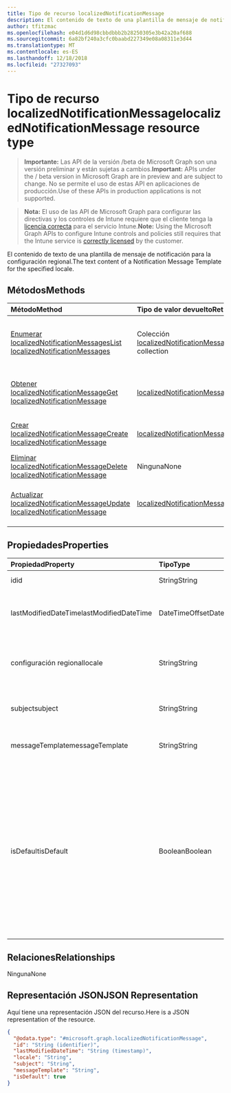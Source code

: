 ```yaml
---
title: Tipo de recurso localizedNotificationMessage
description: El contenido de texto de una plantilla de mensaje de notificación para la configuración regional.
author: tfitzmac
ms.openlocfilehash: e04d1d6d98cbbdbbb2b28250305e3b42a20af688
ms.sourcegitcommit: 6a82bf240a3cfc0baabd227349e08a08311e3d44
ms.translationtype: MT
ms.contentlocale: es-ES
ms.lasthandoff: 12/18/2018
ms.locfileid: "27327093"
---
```

# <a name="localizednotificationmessage-resource-type"></a><span data-ttu-id="02060-103">Tipo de recurso localizedNotificationMessage</span><span class="sxs-lookup"><span data-stu-id="02060-103">localizedNotificationMessage resource type</span></span>

> <span data-ttu-id="02060-104">**Importante:** Las API de la versión /beta de Microsoft Graph son una versión preliminar y están sujetas a cambios.</span><span class="sxs-lookup"><span data-stu-id="02060-104">**Important:** APIs under the / beta version in Microsoft Graph are in preview and are subject to change.</span></span> <span data-ttu-id="02060-105">No se permite el uso de estas API en aplicaciones de producción.</span><span class="sxs-lookup"><span data-stu-id="02060-105">Use of these APIs in production applications is not supported.</span></span>

> <span data-ttu-id="02060-106">**Nota:** El uso de las API de Microsoft Graph para configurar las directivas y los controles de Intune requiere que el cliente tenga la [licencia correcta](https://go.microsoft.com/fwlink/?linkid=839381) para el servicio Intune.</span><span class="sxs-lookup"><span data-stu-id="02060-106">**Note:** Using the Microsoft Graph APIs to configure Intune controls and policies still requires that the Intune service is [correctly licensed](https://go.microsoft.com/fwlink/?linkid=839381) by the customer.</span></span>

<span data-ttu-id="02060-107">El contenido de texto de una plantilla de mensaje de notificación para la configuración regional.</span><span class="sxs-lookup"><span data-stu-id="02060-107">The text content of a Notification Message Template for the specified locale.</span></span>
## <a name="methods"></a><span data-ttu-id="02060-108">Métodos</span><span class="sxs-lookup"><span data-stu-id="02060-108">Methods</span></span>
|<span data-ttu-id="02060-109">Método</span><span class="sxs-lookup"><span data-stu-id="02060-109">Method</span></span>|<span data-ttu-id="02060-110">Tipo de valor devuelto</span><span class="sxs-lookup"><span data-stu-id="02060-110">Return Type</span></span>|<span data-ttu-id="02060-111">Descripción</span><span class="sxs-lookup"><span data-stu-id="02060-111">Description</span></span>|
|:---|:---|:---|
|[<span data-ttu-id="02060-112">Enumerar localizedNotificationMessages</span><span class="sxs-lookup"><span data-stu-id="02060-112">List localizedNotificationMessages</span></span>](../api/intune-notification-localizednotificationmessage-list.md)|<span data-ttu-id="02060-113">Colección [localizedNotificationMessage](../resources/intune-notification-localizednotificationmessage.md)</span><span class="sxs-lookup"><span data-stu-id="02060-113">[localizedNotificationMessage](../resources/intune-notification-localizednotificationmessage.md) collection</span></span>|<span data-ttu-id="02060-114">Enumere las propiedades y las relaciones de los objetos [localizedNotificationMessage](../resources/intune-notification-localizednotificationmessage.md).</span><span class="sxs-lookup"><span data-stu-id="02060-114">List properties and relationships of the [localizedNotificationMessage](../resources/intune-notification-localizednotificationmessage.md) objects.</span></span>|
|[<span data-ttu-id="02060-115">Obtener localizedNotificationMessage</span><span class="sxs-lookup"><span data-stu-id="02060-115">Get localizedNotificationMessage</span></span>](../api/intune-notification-localizednotificationmessage-get.md)|[<span data-ttu-id="02060-116">localizedNotificationMessage</span><span class="sxs-lookup"><span data-stu-id="02060-116">localizedNotificationMessage</span></span>](../resources/intune-notification-localizednotificationmessage.md)|<span data-ttu-id="02060-117">Lea las propiedades y las relaciones del objeto [localizedNotificationMessage](../resources/intune-notification-localizednotificationmessage.md).</span><span class="sxs-lookup"><span data-stu-id="02060-117">Read properties and relationships of the [localizedNotificationMessage](../resources/intune-notification-localizednotificationmessage.md) object.</span></span>|
|[<span data-ttu-id="02060-118">Crear localizedNotificationMessage</span><span class="sxs-lookup"><span data-stu-id="02060-118">Create localizedNotificationMessage</span></span>](../api/intune-notification-localizednotificationmessage-create.md)|[<span data-ttu-id="02060-119">localizedNotificationMessage</span><span class="sxs-lookup"><span data-stu-id="02060-119">localizedNotificationMessage</span></span>](../resources/intune-notification-localizednotificationmessage.md)|<span data-ttu-id="02060-120">Cree un objeto [localizedNotificationMessage](../resources/intune-notification-localizednotificationmessage.md).</span><span class="sxs-lookup"><span data-stu-id="02060-120">Create a new [localizedNotificationMessage](../resources/intune-notification-localizednotificationmessage.md) object.</span></span>|
|[<span data-ttu-id="02060-121">Eliminar localizedNotificationMessage</span><span class="sxs-lookup"><span data-stu-id="02060-121">Delete localizedNotificationMessage</span></span>](../api/intune-notification-localizednotificationmessage-delete.md)|<span data-ttu-id="02060-122">Ninguna</span><span class="sxs-lookup"><span data-stu-id="02060-122">None</span></span>|<span data-ttu-id="02060-123">Elimina un [localizedNotificationMessage](../resources/intune-notification-localizednotificationmessage.md).</span><span class="sxs-lookup"><span data-stu-id="02060-123">Deletes a [localizedNotificationMessage](../resources/intune-notification-localizednotificationmessage.md).</span></span>|
|[<span data-ttu-id="02060-124">Actualizar localizedNotificationMessage</span><span class="sxs-lookup"><span data-stu-id="02060-124">Update localizedNotificationMessage</span></span>](../api/intune-notification-localizednotificationmessage-update.md)|[<span data-ttu-id="02060-125">localizedNotificationMessage</span><span class="sxs-lookup"><span data-stu-id="02060-125">localizedNotificationMessage</span></span>](../resources/intune-notification-localizednotificationmessage.md)|<span data-ttu-id="02060-126">Actualice las propiedades de un objeto [localizedNotificationMessage](../resources/intune-notification-localizednotificationmessage.md).</span><span class="sxs-lookup"><span data-stu-id="02060-126">Update the properties of a [localizedNotificationMessage](../resources/intune-notification-localizednotificationmessage.md) object.</span></span>|

## <a name="properties"></a><span data-ttu-id="02060-127">Propiedades</span><span class="sxs-lookup"><span data-stu-id="02060-127">Properties</span></span>
|<span data-ttu-id="02060-128">Propiedad</span><span class="sxs-lookup"><span data-stu-id="02060-128">Property</span></span>|<span data-ttu-id="02060-129">Tipo</span><span class="sxs-lookup"><span data-stu-id="02060-129">Type</span></span>|<span data-ttu-id="02060-130">Descripción</span><span class="sxs-lookup"><span data-stu-id="02060-130">Description</span></span>|
|:---|:---|:---|
|<span data-ttu-id="02060-131">id</span><span class="sxs-lookup"><span data-stu-id="02060-131">id</span></span>|<span data-ttu-id="02060-132">String</span><span class="sxs-lookup"><span data-stu-id="02060-132">String</span></span>|<span data-ttu-id="02060-133">Clave de la entidad.</span><span class="sxs-lookup"><span data-stu-id="02060-133">Key of the entity.</span></span>|
|<span data-ttu-id="02060-134">lastModifiedDateTime</span><span class="sxs-lookup"><span data-stu-id="02060-134">lastModifiedDateTime</span></span>|<span data-ttu-id="02060-135">DateTimeOffset</span><span class="sxs-lookup"><span data-stu-id="02060-135">DateTimeOffset</span></span>|<span data-ttu-id="02060-136">Fecha y hora en la que se modificó el objeto por última vez.</span><span class="sxs-lookup"><span data-stu-id="02060-136">DateTime the object was last modified.</span></span>|
|<span data-ttu-id="02060-137">configuración regional</span><span class="sxs-lookup"><span data-stu-id="02060-137">locale</span></span>|<span data-ttu-id="02060-138">String</span><span class="sxs-lookup"><span data-stu-id="02060-138">String</span></span>|<span data-ttu-id="02060-139">La configuración regional para la que se destina este mensaje.</span><span class="sxs-lookup"><span data-stu-id="02060-139">The Locale for which this message is destined.</span></span>|
|<span data-ttu-id="02060-140">subject</span><span class="sxs-lookup"><span data-stu-id="02060-140">subject</span></span>|<span data-ttu-id="02060-141">String</span><span class="sxs-lookup"><span data-stu-id="02060-141">String</span></span>|<span data-ttu-id="02060-142">El asunto de la plantilla del mensaje.</span><span class="sxs-lookup"><span data-stu-id="02060-142">The Message Template Subject.</span></span>|
|<span data-ttu-id="02060-143">messageTemplate</span><span class="sxs-lookup"><span data-stu-id="02060-143">messageTemplate</span></span>|<span data-ttu-id="02060-144">String</span><span class="sxs-lookup"><span data-stu-id="02060-144">String</span></span>|<span data-ttu-id="02060-145">El contenido de la plantilla del mensaje.</span><span class="sxs-lookup"><span data-stu-id="02060-145">The Message Template content.</span></span>|
|<span data-ttu-id="02060-146">isDefault</span><span class="sxs-lookup"><span data-stu-id="02060-146">isDefault</span></span>|<span data-ttu-id="02060-147">Boolean</span><span class="sxs-lookup"><span data-stu-id="02060-147">Boolean</span></span>|<span data-ttu-id="02060-148">Marca para indicar si se trata de la configuración regional predeterminada para la reserva del idioma.</span><span class="sxs-lookup"><span data-stu-id="02060-148">Flag to indicate whether or not this is the default locale for language fallback.</span></span> <span data-ttu-id="02060-149">Solo se puede establecer esta marca.</span><span class="sxs-lookup"><span data-stu-id="02060-149">This flag can only be set.</span></span> <span data-ttu-id="02060-150">Para eliminarla, establezca esta propiedad en true en otro mensaje de notificación localizado.</span><span class="sxs-lookup"><span data-stu-id="02060-150">To unset, set this property to true on another Localized Notification Message.</span></span>|

## <a name="relationships"></a><span data-ttu-id="02060-151">Relaciones</span><span class="sxs-lookup"><span data-stu-id="02060-151">Relationships</span></span>
<span data-ttu-id="02060-152">Ninguna</span><span class="sxs-lookup"><span data-stu-id="02060-152">None</span></span>
## <a name="json-representation"></a><span data-ttu-id="02060-153">Representación JSON</span><span class="sxs-lookup"><span data-stu-id="02060-153">JSON Representation</span></span>
<span data-ttu-id="02060-154">Aquí tiene una representación JSON del recurso.</span><span class="sxs-lookup"><span data-stu-id="02060-154">Here is a JSON representation of the resource.</span></span>
<!-- {
  "blockType": "resource",
  "keyProperty": "id",
  "@odata.type": "microsoft.graph.localizedNotificationMessage"
}
-->
``` json
{
  "@odata.type": "#microsoft.graph.localizedNotificationMessage",
  "id": "String (identifier)",
  "lastModifiedDateTime": "String (timestamp)",
  "locale": "String",
  "subject": "String",
  "messageTemplate": "String",
  "isDefault": true
}
```





